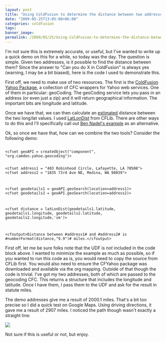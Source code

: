 ```yaml
---
layout: post
title: "Using ColdFusion to determine the distance between two addresses"
date: "2009-05-25T13:05:00+06:00"
categories: coldfusion 
tags: 
banner_image: 
permalink: /2009/05/25/Using-ColdFusion-to-determine-the-distance-between-two-addresses
---
```


I'm not sure this is extremely accurate, or useful, but I've wanted to write up a quick demo on this for a while, so today was the day. The question is simple. Given two addresses, is it possible to find the distance between them? Since the answer to "Can you do X in ColdFusion" is always yes (warning, I may be a bit biased), here is the code I used to demonstrate this.
<!--more-->
First off, we need to make use of two resources. The first is the <a href="http://cfyahoo.riaforge.org/">ColdFusion Yahoo Package</a>, a collection of CFC wrappers for Yahoo web services. One of them in particular: geoCoding. The geoCoding service lets you pass in an address (or even just a zip) and it will return geographical information. The important bits are longitude and latitude. 

Once we have that, we can then calculate an <u>estimated</u> distance between the two long/lat values. I used <a href="http://www.cflib.org/udf/LatLonDist">LatLonDist</a> from CFLib. There are other ways to do this and I'll specifically call out <a href="http://www.bennadel.com/blog/1489-Finding-The-Distance-Between-Latitude-Longitude-Locations-In-ColdFusion.htm">Ben Nadel's example</a> as an alternative.

Ok, so once we have that, how can we combine the two tools? Consider the following demo:

<code>
&lt;cfset geoAPI = createObject("component", "org.camden.yahoo.geocoding")&gt;

&lt;cfset address1 = "403 Robinhood Circle, Lafayette, LA 70508"&gt;
&lt;cfset address2 = "1835 73rd Ave NE, Medina, WA 98039"&gt;

&lt;cfset geodetails1 = geoAPI.geoSearch(location=address1)&gt;
&lt;cfset geodetails2 = geoAPI.geoSearch(location=address2)&gt;

&lt;cfset distance = latLonDist(geodetails1.latitude, geodetails1.longitude, geodetails2.latitude, geodetails2.longitude,'sm')&gt;

&lt;cfoutput&gt;Distance between #address1# and #address2# is #numberFormat(distance,"9.9")# miles.&lt;/cfoutput&gt;
</code>

First off, let me be sure folks note that the UDF is <i>not</i> included in the code block above. I wanted to minimize the example as much as possible, so if you wanted to run this code as is, you would need to copy the source from CFLib first. You would also need to ensure the CFYahoo package was downloaded and available via the org mapping. Outside of that though the code is trivial. I've got my two addresses, both of which are passed to the geocoding CFC. This returns a structure that includes the longitude and latitude. Once I have them, I pass them to the UDF and ask for the result in statute miles. 

The demo addresses give me a result of 2000.1 miles. That's a bit too precise so I did a quick test on Google Maps. Using driving directions, it gave me a result of 2907 miles. I noticed the path though wasn't exactly a straight line:

<img src="https://static.raymondcamden.com/images//Picture 158.png">

Not sure if this is useful or not, but enjoy.